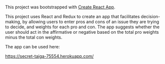 This project was bootstrapped with [Create React App](https://github.com/facebookincubator/create-react-app).

This project uses React and Redux to create an app that facilitates decision-making, by allowing users to enter pros and cons of an issue they are trying to decide, and weights for each pro and con. The app suggests whether the user should act in the affirmative or negative based on the total pro weights minus the total con weights. 

The app can be used here: 

https://secret-taiga-75554.herokuapp.com/

